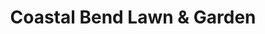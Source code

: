 ---
title: "Coastal Bend Lawn & Garden"
url: /portland/coastal-bend-lawn-und-garden/
shop: Garten-Center
---